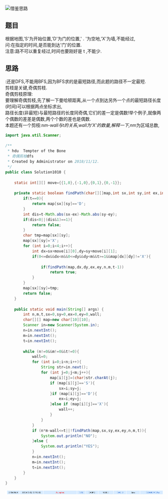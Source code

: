 ![借鉴思路](https://blog.csdn.net/hurmishine/article/details/51255092)

## 题目
根据地图,'S'为开始位置,'D'为门的位置,' . '为空地,'X'为墙,不能经过,  
问:在指定的时间,是否能到达'门'的位置.  
注意:路不可以重复经过,时间也要刚好是 t ,不能少.  

## 思路
:还是DFS,不能用BFS,因为BFS求的是最短路径,而此题的路径不一定最短.  
剪枝是关键,奇偶剪枝.  
奇偶剪枝原理:  
要理解奇偶剪枝,先了解一下曼哈顿距离,从一个点到达另外一个点的最短路径长度(时间)可以根据两点坐标求出,  
路径长度(非最短)与最短路径的长度同奇偶,它们的差一定是偶数!举个例子,就像两个偶数的差差是偶数,两个个数的差也是偶数.  
本题还有一个剪枝:n*m-wall与t的关系,wall为'X'的数量,解释一下,n*m为区域总数,  

```java
import java.util.Scanner;

/**
 * hdu  Tempter of the Bone
 * 奇偶剪枝dfs
 * Created by Administrator on 2018/11/12.
 */
public class Solution1010 {

    static int[][] move={{1,0},{-1,0},{0,1},{0,-1}};

    private static boolean findPath(char[][]map,int sx,int sy,int ex,int ey,int n,int m,int t){
        if(t==0){
            return map[sx][sy]=='D';
        }
        int dis=t-Math.abs(sx-ex)-Math.abs(sy-ey);
        if(dis<0||(dis&1)==1){
            return false;
        }
        char tmp=map[sx][sy];
        map[sx][sy]='X';
        for (int i=0;i<4;i++){
            int dx=sx+move[i][0],dy=sy+move[i][1];
            if(0<=dx&&dx<n&&0<=dy&&dy<m&&t>=1&&map[dx][dy]!='X'){

                if(findPath(map,dx,dy,ex,ey,n,m,t-1))
                    return true;
            }
        }
        map[sx][sy]=tmp;
        return false;
    }

    public static void main(String[] args) {
        int n,m,t,sx=0,sy=0,ex=0,ey=0,wall;
        char[][] map=new char[10][10];
        Scanner in=new Scanner(System.in);
        n=in.nextInt();
        m=in.nextInt();
        t=in.nextInt();

        while (n!=0&&m!=0&&t!=0){
            wall=0;
            for (int i=0;i<n;i++){
                String str=in.next();
                for (int j=0;j<m;j++){
                    map[i][j]=(char)str.charAt(j);
                    if (map[i][j]=='S'){
                        sx=i;sy=j;
                    }if (map[i][j]=='D'){
                        ex=i;ey=j;
                    }else if (map[i][j]=='X'){
                        wall++;
                    }
                }
            }
            if (n*m-wall<=t||!findPath(map,sx,sy,ex,ey,n,m,t)){
                System.out.println("NO");
            }else {
                System.out.println("YES");
            }
            n=in.nextInt();
            m=in.nextInt();
            t=in.nextInt();
        }
    }
}
```

![image](https://github.com/liusiqincoder/-oj-/blob/master/hdu/picture/1010.png)
